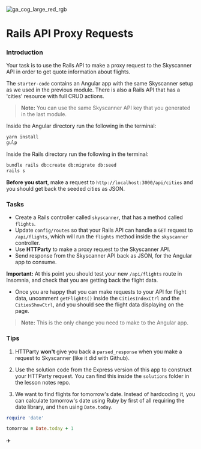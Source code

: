 ![ga_cog_large_red_rgb](https://cloud.githubusercontent.com/assets/40461/8183776/469f976e-1432-11e5-8199-6ac91363302b.png)

# Rails API Proxy Requests

### Introduction

Your task is to use the Rails API to make a proxy request to the Skyscanner API in order to get quote information about flights.

The `starter-code` contains an Angular app with the same Skyscanner setup as we used in the previous module. There is also a Rails API that has a 'cities' resource with full CRUD actions.

> **Note:** You can use the same Skyscanner API key that you generated in the last module.

Inside the Angular directory run the following in the terminal:

```sh
yarn install
gulp
```

Inside the Rails directory run the following in the terminal:

```sh
bundle rails db:create db:migrate db:seed
rails s
```

**Before you start**, make a request to `http://localhost:3000/api/cities` and you should get back the seeded cities as JSON.

### Tasks

* Create a Rails controller called `skyscanner`, that has a method called `flights`.
* Update `config/routes` so that your Rails API can handle a `GET` request to `/api/flights`, which will run the `flights` method inside the `skyscanner` controller.
* Use **HTTParty** to make a proxy request to the Skyscanner API.
* Send response from the Skyscanner API back as JSON, for the Angular app to consume.

**Important:** At this point you should test your new `/api/flights` route in Insomnia, and check that you are getting back the flight data.

* Once you are happy that you can make requests to your API for flight data, uncomment `getFlights()` inside the `CitiesIndexCtrl` and the `CitiesShowCtrl`, and you should see the flight data displaying on the page.

> **Note:** This is the only change you need to make to the Angular app.

### Tips

1. HTTParty **won't** give you back a `parsed_response` when you make a request to Skyscanner (like it did with Github).

2. Use the solution code from the Express version of this app to construct your HTTParty request. You can find this inside the `solutions` folder in the lesson notes repo.

3. We want to find flights for tomorrow's date. Instead of hardcoding it, you can calculate tomorrow's date using Ruby by first of all requiring the date library, and then using `Date.today`.

```ruby
require 'date'

tomorrow = Date.today + 1
```

✈️
